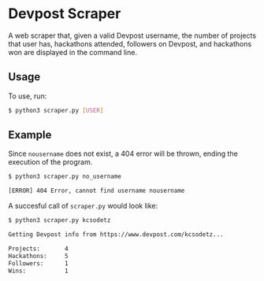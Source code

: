 # Devpost Scraper 

A web scraper that, given a valid Devpost username, the number of projects that user has, hackathons attended, followers on Devpost, and hackathons won are displayed in the command line.

## Usage

To use, run:

```sh
$ python3 scraper.py [USER]

```

## Example

Since `nousername` does not exist, a 404 error will be thrown, ending the execution of the program.

```sh
$ python3 scraper.py no_username

[ERROR] 404 Error, cannot find username nousername

```

A succesful call of `scraper.py` would look like:

```sh
$ python3 scraper.py kcsodetz

Getting Devpost info from https://www.devpost.com/kcsodetz...

Projects:       4
Hackathons:     5
Followers:      1
Wins:           1

```
